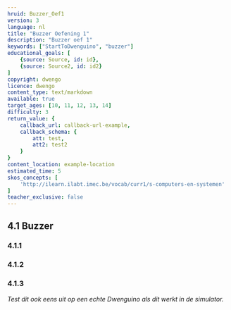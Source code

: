 ```yaml
---
hruid: Buzzer_Oef1
version: 3
language: nl
title: "Buzzer Oefening 1"
description: "Buzzer oef 1"
keywords: ["StartToDwenguino", "buzzer"]
educational_goals: [
    {source: Source, id: id}, 
    {source: Source2, id: id2}
]
copyright: dwengo
licence: dwengo
content_type: text/markdown
available: true
target_ages: [10, 11, 12, 13, 14]
difficulty: 3
return_value: {
    callback_url: callback-url-example,
    callback_schema: {
        att: test,
        att2: test2
    }
}
content_location: example-location
estimated_time: 5
skos_concepts: [
    'http://ilearn.ilabt.imec.be/vocab/curr1/s-computers-en-systemen'
]
teacher_exclusive: false
---
```

## 4.1 Buzzer

### 4.1.1




### 4.1.2




### 4.1.3



*Test dit ook eens uit op een echte Dwenguino als dit werkt in de simulator.*